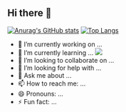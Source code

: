 ## Hi there 👋
[![Anurag's GitHub stats](https://github-readme-stats.vercel.app/api?username=ywnjeong)](https://github.com/ywnjeong/github-readme-stats)
[![Top Langs](https://github-readme-stats.vercel.app/api/top-langs/?username=ywnjeong)](https://github.com/ywnjeong/github-readme-stats)

- 🔭 I’m currently working on ...
- 🌱 I’m currently learning ...
    <img src="http://mazandi.herokuapp.com/api?handle={ywnjeong}&theme=warm"/>
- 👯 I’m looking to collaborate on ...
- 🤔 I’m looking for help with ...
- 💬 Ask me about ...
- 📫 How to reach me: ...
- 😄 Pronouns: ...
- ⚡ Fun fact: ...

